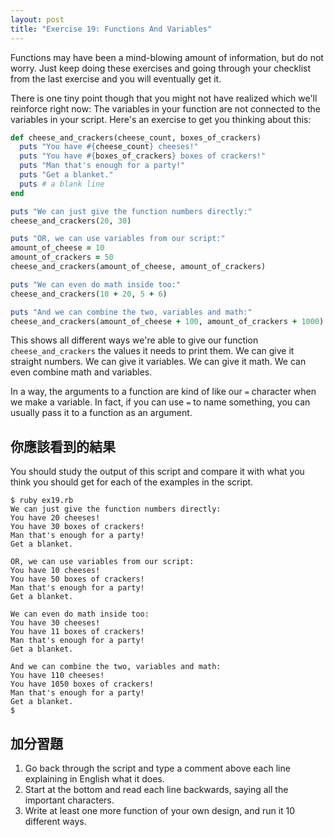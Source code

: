 ```yaml
---
layout: post
title: "Exercise 19: Functions And Variables"
---
```


Functions may have been a mind-blowing amount of information, but do not worry. Just keep doing these exercises and going through your checklist from the last exercise and you will eventually get it.

There is one tiny point though that you might not have realized which we'll reinforce right now: The variables in your function are not connected to the variables in your script. Here's an exercise to get you thinking about this:

```ruby
def cheese_and_crackers(cheese_count, boxes_of_crackers)
  puts "You have #{cheese_count} cheeses!"
  puts "You have #{boxes_of_crackers} boxes of crackers!"
  puts "Man that's enough for a party!"
  puts "Get a blanket."
  puts # a blank line
end

puts "We can just give the function numbers directly:"
cheese_and_crackers(20, 30)

puts "OR, we can use variables from our script:"
amount_of_cheese = 10
amount_of_crackers = 50
cheese_and_crackers(amount_of_cheese, amount_of_crackers)

puts "We can even do math inside too:"
cheese_and_crackers(10 + 20, 5 + 6)

puts "And we can combine the two, variables and math:"
cheese_and_crackers(amount_of_cheese + 100, amount_of_crackers + 1000)
```

This shows all different ways we're able to give our function `cheese_and_crackers` the values it needs to print them. We can give it straight numbers. We can give it variables. We can give it math. We can even combine math and variables.

In a way, the arguments to a function are kind of like our `=` character when we make a variable. In fact, if you can use `=` to name something, you can usually pass it to a function as an argument.

## 你應該看到的結果

You should study the output of this script and compare it with what you think you should get for each of the examples in the script.

    $ ruby ex19.rb
    We can just give the function numbers directly:
    You have 20 cheeses!
    You have 30 boxes of crackers!
    Man that's enough for a party!
    Get a blanket.
    
    OR, we can use variables from our script:
    You have 10 cheeses!
    You have 50 boxes of crackers!
    Man that's enough for a party!
    Get a blanket.
    
    We can even do math inside too:
    You have 30 cheeses!
    You have 11 boxes of crackers!
    Man that's enough for a party!
    Get a blanket.
    
    And we can combine the two, variables and math:
    You have 110 cheeses!
    You have 1050 boxes of crackers!
    Man that's enough for a party!
    Get a blanket.
    $

## 加分習題
1. Go back through the script and type a comment above each line explaining in English what it does.
2. Start at the bottom and read each line backwards, saying all the important characters.
3. Write at least one more function of your own design, and run it 10 different ways.
